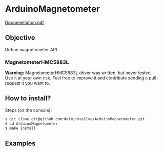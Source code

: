 # ArduinoMagnetometer

[Documentation.pdf](Documentation.pdf)

## Objective

Define magnetometer API.

### MagnetometerHMC5883L
**Warning:**
MagnetometerHMC5883L driver was written, but never tested. Use it at your own risk.
Feel free to improve it and contribute sending a pull-request it you want to.

## How to install?

Steps (on the console):

```bash
$ git clone git@github.com:dalmirdasilva/ArduinoMagnetometer.git
$ cd ArduinoMagnetometer
$ make install
```

## Examples

```cpp
```